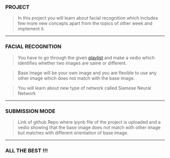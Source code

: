 ### PROJECT 
> In this project you will learn about facial recognition which includes few more new concepts apart from the topics of other week and implement it.
***
### FACIAL RECOGNITION 
>You have to go through the given [playlist](https://youtube.com/playlist?list=PLgNJO2hghbmhHuhURAGbe6KWpiYZt0AMH&si=6b0qNPymO5H6a-FD) and make a vedio which identifies whether two images are same or different.

> Base Image will be your own image and you are flexible to use any other image which does not match with the base image.

> You will learn about new type of network called Siamese Neural Network
***

### SUBMISSION MODE

> Link of github Repo where ipynb file of the project is uploaded and a vedio showing that the base image does not match with other image but matches with different orientation of base image.
***

### ALL THE BEST !!!